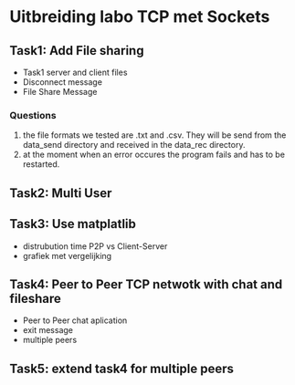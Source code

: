 # Uitbreiding labo TCP met Sockets

## Task1: Add File sharing
 - Task1 server and client files 
 - Disconnect message
 - File Share Message

 ### Questions
  1. the file formats we tested are .txt and .csv. They will be send from the data_send directory and received in the data_rec directory.
  2. at the moment when an error occures the program fails and has to be restarted.

## Task2: Multi User

## Task3: Use matplatlib
 - distrubution time P2P vs Client-Server
 - grafiek met vergelijking

## Task4: Peer to Peer TCP netwotk with chat and fileshare
 - Peer to Peer chat aplication
 - exit message
 - multiple peers

## Task5: extend task4 for multiple peers
